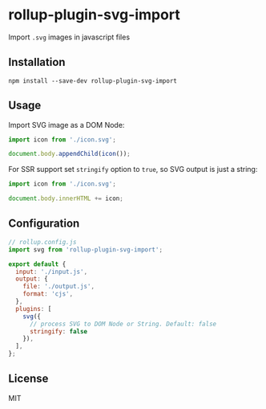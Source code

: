 # rollup-plugin-svg-import

Import `.svg` images in javascript files

## Installation

```shell script
npm install --save-dev rollup-plugin-svg-import
```

## Usage

Import SVG image as a DOM Node:

```javascript
import icon from './icon.svg';

document.body.appendChild(icon());
```

For SSR support set `stringify` option to `true`, so SVG output is just a string:

```javascript
import icon from './icon.svg';

document.body.innerHTML += icon;
```

## Configuration

```javascript
// rollup.config.js
import svg from 'rollup-plugin-svg-import';

export default {
  input: './input.js',
  output: {
    file: './output.js',
    format: 'cjs',
  },
  plugins: [
    svg({
      // process SVG to DOM Node or String. Default: false
      stringify: false
    }),
  ],
};
```

## License

MIT
